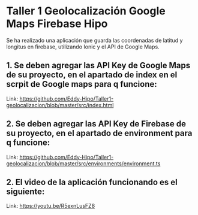 # Taller 1 Geolocalización Google Maps Firebase Hipo

Se ha realizado una aplicación que guarda las coordenadas de latitud y longitus en firebase, utilizando Ionic y el API de Google Maps. 

## 1.     Se deben agregar las API Key de Google Maps de su proyecto, en el apartado de index en el scrpit de Google maps para q funcione: 
Link: https://github.com/Eddy-Hipo/Taller1-geolocalizacion/blob/master/src/index.html

## 2.     Se deben agregar las API Key de Firebase de su proyecto, en el apartado de environment para q funcione: 
Link: https://github.com/Eddy-Hipo/Taller1-geolocalizacion/blob/master/src/environments/environment.ts

## 2.     El video de la aplicación funcionando es el siguiente: 
Link: https://youtu.be/R5exnLusFZ8

